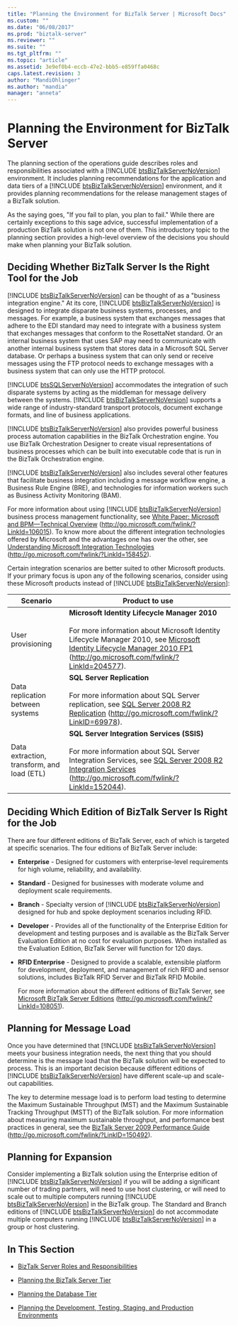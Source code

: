 ```yaml
---
title: "Planning the Environment for BizTalk Server | Microsoft Docs"
ms.custom: ""
ms.date: "06/08/2017"
ms.prod: "biztalk-server"
ms.reviewer: ""
ms.suite: ""
ms.tgt_pltfrm: ""
ms.topic: "article"
ms.assetid: 3e9ef0b4-eccb-47e2-bbb5-e859ffa0468c
caps.latest.revision: 3
author: "MandiOhlinger"
ms.author: "mandia"
manager: "anneta"
---
```

# Planning the Environment for BizTalk Server
The planning section of the operations guide describes roles and responsibilities associated with a [!INCLUDE [btsBizTalkServerNoVersion](../includes/btsbiztalkservernoversion-md.md)] environment. It includes planning recommendations for the application and data tiers of a [!INCLUDE [btsBizTalkServerNoVersion](../includes/btsbiztalkservernoversion-md.md)] environment, and it provides planning recommendations for the release management stages of a BizTalk solution.  
  
 As the saying goes, "If you fail to plan, you plan to fail." While there are certainly exceptions to this sage advice, successful implementation of a production BizTalk solution is not one of them. This introductory topic to the planning section provides a high-level overview of the decisions you should make when planning your BizTalk solution.  
  
## Deciding Whether BizTalk Server Is the Right Tool for the Job  
 [!INCLUDE [btsBizTalkServerNoVersion](../includes/btsbiztalkservernoversion-md.md)] can be thought of as a "business integration engine." At its core, [!INCLUDE [btsBizTalkServerNoVersion](../includes/btsbiztalkservernoversion-md.md)] is designed to integrate disparate business systems, processes, and messages. For example, a business system that exchanges messages that adhere to the EDI standard may need to integrate with a business system that exchanges messages that conform to the RosettaNet standard. Or an internal business system that uses SAP may need to communicate with another internal business system that stores data in a Microsoft SQL Server database. Or perhaps a business system that can only send or receive messages using the FTP protocol needs to exchange messages with a business system that can only use the HTTP protocol.  
  
 [!INCLUDE [btsSQLServerNoVersion](../includes/btssqlservernoversion-md.md)] accommodates the integration of such disparate systems by acting as the middleman for message delivery between the systems. [!INCLUDE [btsBizTalkServerNoVersion](../includes/btsbiztalkservernoversion-md.md)] supports a wide range of industry-standard transport protocols, document exchange formats, and line of business applications.  
  
 [!INCLUDE [btsBizTalkServerNoVersion](../includes/btsbiztalkservernoversion-md.md)] also provides powerful business process automation capabilities in the BizTalk Orchestration engine. You use BizTalk Orchestration Designer to create visual representations of business processes which can be built into executable code that is run in the BizTalk Orchestration engine.  
  
 [!INCLUDE [btsBizTalkServerNoVersion](../includes/btsbiztalkservernoversion-md.md)] also includes several other features that facilitate business integration including a message workflow engine, a Business Rule Engine (BRE), and technologies for information workers such as Business Activity Monitoring (BAM).  
  
 For more information about using [!INCLUDE [btsBizTalkServerNoVersion](../includes/btsbiztalkservernoversion-md.md)] business process management functionality, see [White Paper: Microsoft and BPM—Technical Overview](http://go.microsoft.com/fwlink/?LinkId=106015) (<http://go.microsoft.com/fwlink/?LinkId=106015>). To know more about the different integration technologies offered by Microsoft and the advantages one has over the other, see [Understanding Microsoft Integration Technologies](http://go.microsoft.com/fwlink/?LinkId=158452) (<http://go.microsoft.com/fwlink/?LinkId=158452>).  
  
 Certain integration scenarios are better suited to other Microsoft products. If your primary focus is upon any of the following scenarios, consider using these Microsoft products instead of [!INCLUDE [btsBizTalkServerNoVersion](../includes/btsbiztalkservernoversion-md.md)]:  
  
|**Scenario**|**Product to use**|  
|------------------|------------------------|  
|User provisioning|**Microsoft Identity Lifecycle Manager 2010**<br /><br /> For more information about Microsoft Identity Lifecycle Manager 2010, see [Microsoft Identity Lifecycle Manager 2010 FP1](http://go.microsoft.com/fwlink/?LinkId=204577) (http://go.microsoft.com/fwlink/?LinkId=204577).|  
|Data replication between systems|**SQL Server Replication**<br /><br /> For more information about SQL Server replication, see [SQL Server 2008 R2 Replication](http://go.microsoft.com/fwlink/?LinkID=69978) (http://go.microsoft.com/fwlink/?LinkID=69978).|  
|Data extraction, transform, and load (ETL)|**SQL Server Integration Services (SSIS)**<br /><br /> For more information about SQL Server Integration Services, see [SQL Server 2008 R2 Integration Services](http://go.microsoft.com/fwlink/?LinkId=152044) (http://go.microsoft.com/fwlink/?LinkId=152044).|  
  
## Deciding Which Edition of BizTalk Server Is Right for the Job  
 There are four different editions of BizTalk Server, each of which is targeted at specific scenarios. The four editions of BizTalk Server include:  
  
- **Enterprise** - Designed for customers with enterprise-level requirements for high volume, reliability, and availability.  
  
- **Standard** - Designed for businesses with moderate volume and deployment scale requirements.  
  
- <strong>Branch</strong> - Specialty version of [!INCLUDE [btsBizTalkServerNoVersion](../includes/btsbiztalkservernoversion-md.md)] designed for hub and spoke deployment scenarios including RFID.  
  
- **Developer** - Provides all of the functionality of the Enterprise Edition for development and testing purposes and is available as the BizTalk Server Evaluation Edition at no cost for evaluation purposes. When installed as the Evaluation Edition, BizTalk Server will function for 120 days.  
  
- **RFID Enterprise** - Designed to provide a scalable, extensible platform for development, deployment, and management of rich RFID and sensor solutions, includes BizTalk RFID Server and BizTalk RFID Mobile.  
  
  For more information about the different editions of BizTalk Server, see [Microsoft BizTalk Server Editions](http://go.microsoft.com/fwlink/?LinkId=108051) (http://go.microsoft.com/fwlink/?LinkId=108051).  
  
## Planning for Message Load  
 Once you have determined that [!INCLUDE [btsBizTalkServerNoVersion](../includes/btsbiztalkservernoversion-md.md)] meets your business integration needs, the next thing that you should determine is the message load that the BizTalk solution will be expected to process. This is an important decision because different editions of [!INCLUDE [btsBizTalkServerNoVersion](../includes/btsbiztalkservernoversion-md.md)] have different scale-up and scale-out capabilities.  
  
 The key to determine message load is to perform load testing to determine the Maximum Sustainable Throughput (MST) and the Maximum Sustainable Tracking Throughput (MSTT) of the BizTalk solution. For more information about measuring maximum sustainable throughput, and performance best practices in general, see the [BizTalk Server 2009 Performance Guide](http://go.microsoft.com/fwlink/?LinkID=150492) (http://go.microsoft.com/fwlink/?LinkID=150492).  
  
## Planning for Expansion  
 Consider implementing a BizTalk solution using the Enterprise edition of [!INCLUDE [btsBizTalkServerNoVersion](../includes/btsbiztalkservernoversion-md.md)] if you will be adding a significant number of trading partners, will need to use host clustering, or will need to scale out to multiple computers running [!INCLUDE [btsBizTalkServerNoVersion](../includes/btsbiztalkservernoversion-md.md)] in the BizTalk group. The Standard and Branch editions of [!INCLUDE [btsBizTalkServerNoVersion](../includes/btsbiztalkservernoversion-md.md)] do not accommodate multiple computers running [!INCLUDE [btsBizTalkServerNoVersion](../includes/btsbiztalkservernoversion-md.md)] in a group or host clustering.  
  
## In This Section  
  
-   [BizTalk Server Roles and Responsibilities](../technical-guides/biztalk-server-roles-and-responsibilities.md)  
  
-   [Planning the BizTalk Server Tier](../technical-guides/planning-the-biztalk-server-tier.md)  
  
-   [Planning the Database Tier](../technical-guides/planning-the-database-tier.md)  
  
-   [Planning the Development, Testing, Staging, and Production Environments](../technical-guides/planning-the-development-testing-staging-and-production-environments.md)